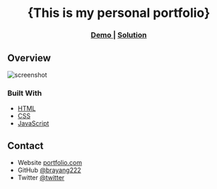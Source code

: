 <!-- Please update value in the {}  -->

<h1 align="center">{This is my personal portfolio}</h1>


<div align="center">
  <h3>
    <a href="https://portfoliobra.netlify.app/">
      Demo
    </a>
    <span> | </span>
    <a href="https://github.com/brayang222/Portfolio">
      Solution
    </a>
  </h3>
</div>

<!-- OVERVIEW -->

## Overview

![screenshot](/portafolio.webp)

### Built With


- [HTML](https://developer.mozilla.org/es/docs/Web/HTML)
- [CSS](https://developer.mozilla.org/es/docs/Web/CSS)
- [JavaScript](https://developer.mozilla.org/es/docs/Web/JavaScript)


## Contact

- Website [portfolio.com](https://portfoliobra.netlify.app/)
- GitHub [@brayang222](https://github.com/your-usermame)
- Twitter [@twitter](https://twitter.com/BrayanGmz_)
